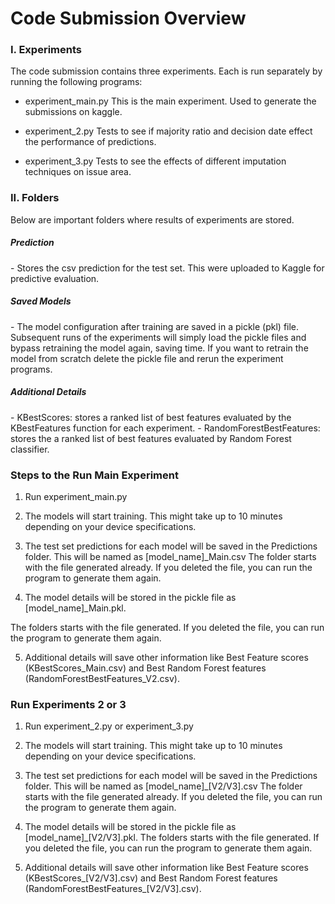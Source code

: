 # Code Submission Overview

<h3> I. Experiments </h3>

The code submission contains three experiments. Each is run separately by running the following programs:

- experiment_main.py
This is the main experiment. Used to generate the submissions on kaggle.

- experiment_2.py
Tests to see if majority ratio and decision date effect the performance of predictions.

- experiment_3.py
Tests to see the effects of different imputation techniques on issue area.

<h3> II. Folders </h3>

Below are important folders where results of experiments are stored.

<h5> Prediction </h5>
- Stores the csv prediction for the test set. This were uploaded to Kaggle for predictive evaluation.

<h5> Saved Models </h5>
- The model configuration after training are saved in a pickle (pkl) file. Subsequent runs of the experiments will simply load the pickle files and
bypass retraining the model again, saving time. If you want to retrain the model from scratch delete the pickle file and rerun the experiment programs.

<h5> Additional Details </h5>
- KBestScores: stores a ranked list of best features evaluated by the KBestFeatures function for each experiment. 
- RandomForestBestFeatures: stores the a ranked list of best features evaluated by Random Forest classifier.


<h3> Steps to the Run Main Experiment </h3>

1) Run experiment_main.py

2) The models will start training. This might take up to 10 minutes depending on your device specifications.

3) The test set predictions for each model will be saved in the Predictions folder. This will be named as [model_name]_Main.csv
The folder starts with the file generated already. If you deleted the file, you can run the program to generate them again.

4) The model details will be stored in the pickle file as [model_name]_Main.pkl.

The folders starts with the file generated. If you deleted the file, you can run the program to generate them again.

5) Additional details will save other information like Best Feature scores (KBestScores_Main.csv) 
and Best Random Forest features (RandomForestBestFeatures_V2.csv).


<h3> Run Experiments 2 or 3 </h3>

1) Run experiment_2.py or experiment_3.py

2) The models will start training. This might take up to 10 minutes depending on your device specifications.

3) The test set predictions for each model will be saved in the Predictions folder. This will be named as [model_name]_[V2/V3].csv
The folder starts with the file generated already. If you deleted the file, you can run the program to generate them again.

4) The model details will be stored in the pickle file as [model_name]_[V2/V3].pkl.
The folders starts with the file generated. If you deleted the file, you can run the program to generate them again.

5) Additional details will save other information like Best Feature scores (KBestScores_[V2/V3].csv) 
and Best Random Forest features (RandomForestBestFeatures_[V2/V3].csv).
